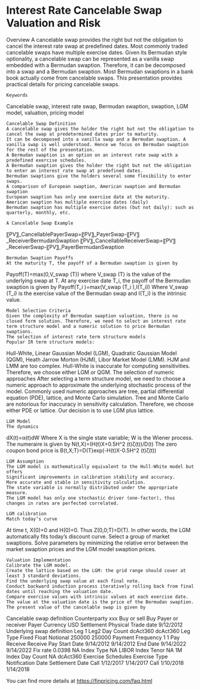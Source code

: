 # Interest Rate Cancelable Swap Valuation and Risk

Overview
A cancelable swap provides the right but not the obligation to cancel the interest rate swap at predefined dates. Most commonly traded cancelable swaps have multiple exercise dates. Given its Bermudan style optionality, a cancelable swap can be represented as a vanilla swap embedded with a Bermudan swaption. Therefore, it can be decomposed into a swap and a Bermudan swaption. Most Bermudan swaptions in a bank book actually come from cancelable swaps. This presentation provides practical details for pricing cancelable swaps.

	Keywords
Cancelable swap, interest rate swap, Bermudan swaption, swaption, LGM model, valuation, pricing model

	Cancelable Swap Definition
	A cancelable swap gives the holder the right but not the obligation to cancel the swap at predetermined dates prior to maturity.
	It can be decomposed into a vanilla swap and a Bermudan swaption. A vanilla swap is well understood. Hence we focus on Bermudan swaption for the rest of the presentation.
	A Bermudan swaption is an option on an interest rate swap with a predefined exercise schedules.
	A Bermudan swaption gives the holder the right but not the obligation to enter an interest rate swap at predefined dates.
	Bermudan swaptions give the holders several some flexibility to enter swaps.
	A comparison of European swaption, American swaption and Bermudan swaption
	European swaption has only one exercise date at the maturity.
	American swaption has multiple exercise dates (daily)
	Bermudan swaption has multiple exercise dates (but not daily): such as quarterly, monthly, etc.

	A Cancelable Swap Example

〖PV〗_CancellablePayerSwap=〖PV〗_PayerSwap-〖PV〗_ReceiverBermudanSwaption
〖PV〗_CancellableReceiverSwap=〖PV〗_ReceiverSwap-〖PV〗_PayerBermudanSwaption



	Bermudan Swaption Payoffs
	At the maturity T, the payoff of a Bermudan swaption is given by
Payoff(T)=max⁡(0,V_swap (T))
	where V_swap (T) is the value of the underlying swap at T.
	At any exercise date T_i, the payoff of the Bermudan swaption is given by
Payoff(T_i )=max(V_swap (T_i ),I(T_i))
Where V_swap (T_i) is the exercise value of the Bermudan swap and I(T_i) is the intrinsic value.

	Model Selection Criteria
	Given the complexity of Bermudan swaption valuation, there is no closed form solution. Therefore, we need to select an interest rate term structure model and a numeric solution to price Bermudan swaptions.
	The selection of interest rate term structure models
	Popular IR term structure models: 
Hull-White, Linear Gaussian Model (LGM), Quadratic Gaussian Model (QGM), Heath Jarrow Morton (HJM), Libor Market Model (LMM).
	HJM and LMM are too complex.
	Hull-White is inaccurate for computing sensitivities.
	Therefore, we choose either LGM or QGM.
	 The selection of numeric approaches
	After selecting a term structure model, we need to choose a numeric approach to approximate the underlying stochastic process of the model.
	Commonly used numeric approaches are tree, partial differential equation (PDE), lattice, and Monte Carlo simulation.
	Tree and Monte Carlo are notorious for inaccuracy in sensitivity calculation.
	Therefore, we choose either PDE or lattice.
	Our decision is to use LGM plus lattice. 

	LGM Model
	The dynamics
dX(t)=α(t)dW
	Where X is the single state variable; W is the Wiener process.
	The numeraire is given by
N(t,X)=(H(t)X+0.5H^2 (t)ζ(t))/D(t)
	The zero coupon bond price is
B(t,X;T)=D(T)exp(-H(t)X-0.5H^2 (t)ζ(t))

	LGM Assumption
	The LGM model is mathematically equivalent to the Hull-White model but offers
	Significant improvements in calibration stability and accuracy.
	More accurate and stable in sensitivity calculation.
	The state variable is normally distributed under the appropriate measure.
	The LGM model has only one stochastic driver (one-factor), thus changes in rates are perfected correlated.

	LGM calibration
	Match today’s curve
At time t, X(0)=0 and H(0)=0. Thus Z(0,0;T)=D(T). In other words, the LGM automatically fits today’s discount curve.
	Select a group of market swaptions.
	Solve parameters by minimizing the relative error between the market swaption prices and the LGM model swaption prices.

	Valuation Implementation
	Calibrate the LGM model.
	Create the lattice based on the LGM: the grid range should cover at least 3 standard deviations.
	Find the underlying swap value at each final note.
	Conduct backward induction process iteratively rolling back from final dates until reaching the valuation date.
	Compare exercise values with intrinsic values at each exercise date.
	The value at the valuation date is the price of the Bermudan swaption.
	The present value of the cancelable swap is given by



Cancelable swap definition
Counterparty 	xxx
Buy or sell	Buy
Payer or receiver	Payer
Currency	USD
Settlement	Physical
Trade date	9/12/2012
Underlying swap definition	Leg 1	Leg2
Day Count	dcAct360	dcAct360
Leg Type	Fixed	Float
Notional	250000	250000
Payment Frequency	1	1
Pay Receive	Receive	Pay
Start Date	9/14/2012	9/14/2012
End Date	9/14/2022	9/14/2022
Fix rate	0.0398	NA
Index Type	NA	LIBOR
Index Tenor	NA	1M
Index Day Count	NA	dcAct360
Exercise Schedules
Exercise Type	Notification Date	Settlement Date
Call	1/12/2017	1/14/2017
Call	1/10/2018	1/14/2018




You can find more details at
https://finpricing.com/faq.html
